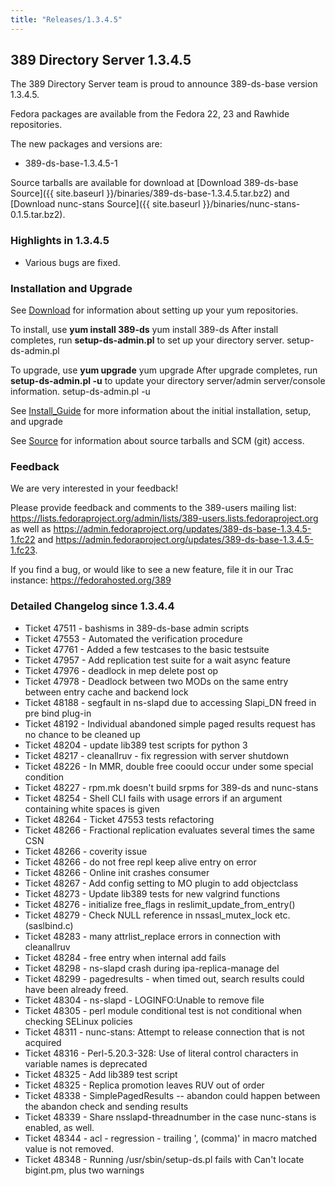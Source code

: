 ```yaml
---
title: "Releases/1.3.4.5"
---
```

389 Directory Server 1.3.4.5
-----------------------------

The 389 Directory Server team is proud to announce 389-ds-base version 1.3.4.5.

Fedora packages are available from the Fedora 22, 23 and Rawhide repositories.

The new packages and versions are:

-   389-ds-base-1.3.4.5-1

Source tarballs are available for download at [Download 389-ds-base Source]({{ site.baseurl }}/binaries/389-ds-base-1.3.4.5.tar.bz2) and [Download nunc-stans Source]({{ site.baseurl }}/binaries/nunc-stans-0.1.5.tar.bz2).

### Highlights in 1.3.4.5

-   Various bugs are fixed.

### Installation and Upgrade

See [Download](../download.html) for information about setting up your yum repositories.

To install, use **yum install 389-ds** yum install 389-ds After install completes, run **setup-ds-admin.pl** to set up your directory server. setup-ds-admin.pl

To upgrade, use **yum upgrade** yum upgrade After upgrade completes, run **setup-ds-admin.pl -u** to update your directory server/admin server/console information. setup-ds-admin.pl -u

See [Install\_Guide](../legacy/install-guide.html) for more information about the initial installation, setup, and upgrade

See [Source](../development/source.html) for information about source tarballs and SCM (git) access.

### Feedback

We are very interested in your feedback!

Please provide feedback and comments to the 389-users mailing list: <https://lists.fedoraproject.org/admin/lists/389-users.lists.fedoraproject.org> as well as <https://admin.fedoraproject.org/updates/389-ds-base-1.3.4.5-1.fc22> and <https://admin.fedoraproject.org/updates/389-ds-base-1.3.4.5-1.fc23>.

If you find a bug, or would like to see a new feature, file it in our Trac instance: <https://fedorahosted.org/389>

### Detailed Changelog since 1.3.4.4

-   Ticket 47511 - bashisms in 389-ds-base admin scripts
-   Ticket 47553 - Automated the verification procedure
-   Ticket 47761 - Added a few testcases to the basic testsuite
-   Ticket 47957 - Add replication test suite for a wait async feature
-   Ticket 47976 - deadlock in mep delete post op
-   Ticket 47978 - Deadlock between two MODs on the same entry between entry cache and backend lock
-   Ticket 48188 - segfault in ns-slapd due to accessing Slapi_DN freed in pre bind plug-in
-   Ticket 48192 - Individual abandoned simple paged results request has no chance to be cleaned up
-   Ticket 48204 - update lib389 test scripts for python 3
-   Ticket 48217 - cleanallruv - fix regression with server shutdown
-   Ticket 48226 - In MMR, double free coould occur under some special condition
-   Ticket 48227 - rpm.mk doesn't build srpms for 389-ds and nunc-stans
-   Ticket 48254 - Shell CLI fails with usage errors if an argument containing white spaces is given
-   Ticket 48264 - Ticket 47553 tests refactoring
-   Ticket 48266 - Fractional replication evaluates several times the same CSN
-   Ticket 48266 - coverity issue
-   Ticket 48266 - do not free repl keep alive entry on error
-   Ticket 48266 - Online init crashes consumer
-   Ticket 48267 - Add config setting to MO plugin to add objectclass
-   Ticket 48273 - Update lib389 tests for new valgrind functions
-   Ticket 48276 - initialize free_flags in reslimit_update_from_entry()
-   Ticket 48279 - Check NULL reference in nssasl_mutex_lock etc. (saslbind.c)
-   Ticket 48283 - many attrlist_replace errors in connection with cleanallruv
-   Ticket 48284 - free entry when internal add fails
-   Ticket 48298 - ns-slapd crash during ipa-replica-manage del
-   Ticket 48299 - pagedresults - when timed out, search results could have been already freed.
-   Ticket 48304 - ns-slapd - LOGINFO:Unable to remove file
-   Ticket 48305 - perl module conditional test is not conditional when checking SELinux policies
-   Ticket 48311 - nunc-stans: Attempt to release connection that is not acquired
-   Ticket 48316 - Perl-5.20.3-328: Use of literal control characters in variable names is deprecated
-   Ticket 48325 - Add lib389 test script
-   Ticket 48325 - Replica promotion leaves RUV out of order
-   Ticket 48338 - SimplePagedResults -- abandon could happen between the abandon check and sending results
-   Ticket 48339 - Share nsslapd-threadnumber in the case nunc-stans is enabled, as well.
-   Ticket 48344 - acl - regression - trailing ', (comma)' in macro matched value is not removed.
-   Ticket 48348 - Running /usr/sbin/setup-ds.pl fails with Can't locate bigint.pm, plus two warnings
